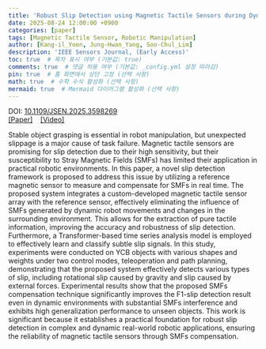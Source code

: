 ```yaml
---
title: 'Robust Slip Detection using Magnetic Tactile Sensors during Dynamic Robotic Manipulation via Stray Magnetic Fields Compensation'
date: 2025-08-24 12:00:00 +0900
categories: [paper]
tags: [Magnetic Tactile Sensor, Robotic Manipulation]
author: [Kang-il_Yoon, Jung-Hwan_Yang, Soo-Chul_Lim]
description: 'IEEE Sensors Journal, (Early Access)'
toc: true  # 목차 표시 여부 (기본값: true)
comments: true  # 댓글 허용 여부 (기본값: _config.yml 설정 따라감)
pin: true  # 홈 화면에서 상단 고정 (선택 사항)
math: true  # 수학 수식 활성화 (선택 사항)
mermaid: true  # Mermaid 다이어그램 활성화 (선택 사항)
---
```

DOI: <a href="https://ieeexplore.ieee.org/abstract/document/11130548" target="_blank">10.1109/JSEN.2025.3598269</a><br>
<a href="https://ieeexplore.ieee.org/abstract/document/11130548" target="_blank">[Paper]</a> &nbsp;&nbsp;
<a href="https://www.youtube.com/watch?v=O4yTPTrbXgQ" target="_blank">[Video]</a><br>

Stable object grasping is essential in robot manipulation, but unexpected slippage is a major cause of task failure. Magnetic tactile sensors are promising for slip detection due to their high sensitivity, but their susceptibility to Stray Magnetic Fields (SMFs) has limited their application in practical robotic environments. In this paper, a novel slip detection framework is proposed to address this issue by utilizing a reference magnetic sensor to measure and compensate for SMFs in real time. The proposed system integrates a custom-developed magnetic tactile sensor array with the reference sensor, effectively eliminating the influence of SMFs generated by dynamic robot movements and changes in the surrounding environment. This allows for the extraction of pure tactile information, improving the accuracy and robustness of slip detection. Furthermore, a Transformer-based time series analysis model is employed to effectively learn and classify subtle slip signals. In this study, experiments were conducted on YCB objects with various shapes and weights under two control modes, teleoperation and path planning, demonstrating that the proposed system effectively detects various types of slip, including rotational slip caused by gravity and slip caused by external forces. Experimental results show that the proposed SMFs compensation technique significantly improves the F1-slip detection result even in dynamic environments with substantial SMFs interference and exhibits high generalization performance to unseen objects. This work is significant because it establishes a practical foundation for robust slip detection in complex and dynamic real-world robotic applications, ensuring the reliability of magnetic tactile sensors through SMFs compensation.